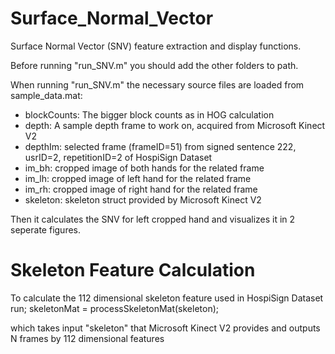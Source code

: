 # Surface_Normal_Vector
Surface Normal Vector (SNV) feature extraction and display functions.

Before running "run_SNV.m" you should add the other folders to path.

When running "run_SNV.m" the necessary source files are loaded from sample_data.mat:
- blockCounts: The bigger block counts as in HOG calculation
- depth: A sample depth frame to work on, acquired from Microsoft Kinect V2
- depthIm: selected frame (frameID=51) from signed sentence 222, usrID=2, repetitionID=2 of HospiSign Dataset
- im_bh: cropped image of both hands for the related frame
- im_lh: cropped image of left hand for the related frame
- im_rh: cropped image of right hand for the related frame
- skeleton: skeleton struct provided by Microsoft Kinect V2 

Then it calculates the SNV for left cropped hand and visualizes it in 2 seperate figures.

# Skeleton Feature Calculation
To calculate the 112 dimensional skeleton feature used in HospiSign Dataset run;
skeletonMat = processSkeletonMat(skeleton);

which takes input "skeleton" that Microsoft Kinect V2 provides
and outputs N frames by 112 dimensional features
